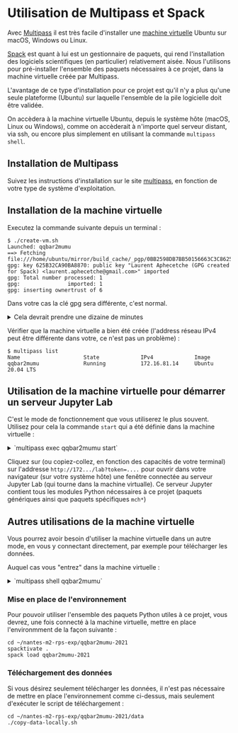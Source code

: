 # Utilisation de Multipass et Spack

Avec [Multipass](https://multipass.run) il est très facile d'installer une [machine virtuelle](https://azure.microsoft.com/en-us/overview/what-is-a-virtual-machine/#overview) Ubuntu sur macOS, Windows ou Linux.

[Spack](https://spack.io) est quant à lui est un gestionnaire de paquets, qui rend l'installation des logiciels scientifiques (en particulier) relativement aisée. Nous l'utilisons pour pré-installer l'ensemble des paquets nécessaires à ce projet, dans la machine virtuelle créée par Multipass.

L'avantage de ce type d'installation pour ce projet est qu'il n'y a plus qu'une seule plateforme (Ubuntu) sur laquelle l'ensemble de la pile logicielle doit être validée.

On accèdera à la machine virtuelle Ubuntu, depuis le système hôte (macOS, Linux ou Windows), comme on accèderait à n'importe quel serveur distant, via ssh, ou encore plus simplement en utilisant la commande `multipass shell`.


## Installation de Multipass

Suivez les instructions d'installation sur le site [multipass](https://multipass.run), en fonction de votre type de système d'exploitation.

## Installation de la machine virtuelle

Executez la commande suivante depuis un terminal :

```shell
$ ./create-vm.sh
Launched: qqbar2mumu
==> Fetching file:///home/ubuntu/mirror/build_cache/_pgp/0BB2598DB7BB50156663C3C8625B32CA90BA8870.pub
gpg: key 625B32CA90BA8870: public key "Laurent Aphecetche (GPG created for Spack) <laurent.aphecetche@gmail.com>" imported
gpg: Total number processed: 1
gpg:               imported: 1
gpg: inserting ownertrust of 6
```

Dans votre cas la clé gpg sera différente, c'est normal.

<details>
<summary>Cela devrait prendre une dizaine de minutes</summary>

Le temps exact d'installation dépend de la vitesse de votre connection internet : le script télécharge en effet une image Ubuntu (c'est la partie Multipass), puis une archive contenant tous les paquets binaires à installer dans la machine virtuelle (c'est la partie Spack).
</details>

Vérifier que la machine virtuelle a bien été créée (l'address réseau IPv4 peut être différente dans votre, ce n'est pas un problème) :

```shell
$ multipass list
Name                    State             IPv4             Image
qqbar2mumu              Running           172.16.81.14     Ubuntu 20.04 LTS
```

## Utilisation de la machine virtuelle pour démarrer un serveur Jupyter Lab

C'est le mode de fonctionnement que vous utiliserez le plus souvent. Utilisez pour cela la commande `start` qui a été définie dans la machine virtuelle :
<details>
<summary>`multipass exec qqbar2mumu start`</summary>

```shell
$ multipass exec qqbar2mumu start
[I 2021-12-24 00:08:27.829 ServerApp] jupyterlab | extension was successfully linked.
[I 2021-12-24 00:08:27.859 LabApp] JupyterLab extension loaded from /home/ubuntu/spack/opt/spack/linux-ubuntu20.04-haswell/gcc-9.3.0/py-jupyterlab-3.2.1-veeoqqjxqx5un4b2oq3c2iispchd25cr/lib/python3.8/site
-packages/jupyterlab
[I 2021-12-24 00:08:27.859 LabApp] JupyterLab application directory is /home/ubuntu/spack/opt/spack/linux-ubuntu20.04-haswell/gcc-9.3.0/py-jupyterlab-3.2.1-veeoqqjxqx5un4b2oq3c2iispchd25cr/share/jupyter/l
ab
[I 2021-12-24 00:08:27.864 ServerApp] jupyterlab | extension was successfully loaded.
[I 2021-12-24 00:08:27.865 ServerApp] Serving notebooks from local directory: /home/ubuntu/nantes-m2-rps-exp/qqbar2mumu-2021
[I 2021-12-24 00:08:27.865 ServerApp] Jupyter Server 1.11.2 is running at:
[I 2021-12-24 00:08:27.865 ServerApp] http://172.16.81.14:8888/lab?token=282695122119c7cd9c16e096303a3290e387a9792bbafa8a
[I 2021-12-24 00:08:27.865 ServerApp]  or http://127.0.0.1:8888/lab?token=282695122119c7cd9c16e096303a3290e387a9792bbafa8a
[I 2021-12-24 00:08:27.865 ServerApp] Use Control-C to stop this server and shut down all kernels (twice to skip confirmation).
[C 2021-12-24 00:08:27.870 ServerApp]

    To access the server, open this file in a browser:
        file:///home/ubuntu/.local/share/jupyter/runtime/jpserver-21489-open.html
    Or copy and paste one of these URLs:
        http://172.16.81.14:8888/lab?token=282695122119c7cd9c16e096303a3290e387a9792bbafa8a
     or http://127.0.0.1:8888/lab?token=282695122119c7cd9c16e096303a3290e387a9792bbafa8a

```

</details>

Cliquez sur (ou copiez-collez, en fonction des capacités de votre terminal) sur l'addresse `http://172.../lab?token=....` pour ouvrir dans votre navigateur (sur votre système hôte) une fenêtre connectée au serveur Jupyter Lab (qui tourne dans la machine virtualle). Ce serveur Jupyter contient tous les modules Python nécessaires à ce projet (paquets génériques ainsi que paquets spécifiques `mch*`)

## Autres utilisations de la machine virtuelle

Vous pourrez avoir besoin d'utiliser la machine virtuelle dans un autre mode, en vous y connectant directement, par exemple pour télécharger les données.

Auquel cas vous "entrez" dans la machine virtuelle :

<details>
<summary>`multipass shell qqbar2mumu`</summary>

```shell
$ multipass shell qqbar2mumu
Welcome to Ubuntu 20.04.3 LTS (GNU/Linux 5.4.0-91-generic x86_64)

 * Documentation:  https://help.ubuntu.com
 * Management:     https://landscape.canonical.com
 * Support:        https://ubuntu.com/advantage

 System information as of Thu Dec 23 17:20:14 CET 2021

 System load:  0.01              Processes:               169
 Usage of /:   3.3% of 61.86GB   Users logged in:         0
 Memory usage: 2%                IPv4 address for enp0s2: 172.16.81.15
 Swap usage:   0%


11 updates can be applied immediately.
4 of these updates are standard security updates.
To see these additional updates run: apt list --upgradable


To run a command as administrator (user "root"), use "sudo <command>".
See "man sudo_root" for details.

📦qqbar2mumu-2021ubuntu@qqbar2mumu:~$
```

</details>

### Mise en place de l'environnement

Pour pouvoir utiliser l'ensemble des paquets Python utiles à ce projet, vous devrez, une fois connecté à la machine virtuelle, mettre en place l'environmment de la façon suivante :

```shell
cd ~/nantes-m2-rps-exp/qqbar2mumu-2021
spacktivate . 
spack load qqbar2mumu-2021
```

### Téléchargement des données

Si vous désirez seulement télécharger les données, il n'est pas nécessaire de mettre en place l'environnement comme ci-dessus, mais seulement d'exécuter le script de téléchargement :

```shell
cd ~/nantes-m2-rps-exp/qqbar2mumu-2021/data
./copy-data-locally.sh
```

